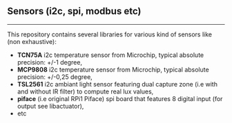 ## Sensors (i2c, spi, modbus etc)  ##
_______________

This repository contains several libraries for various kind of sensors like (non exhaustive):

- **TCN75A** i2c temperature sensor from Microchip, typical absolute precision: +/-1 degree,
- **MCP9808** i2c temperature sensor from Microchip, typical absolute precision: +/-0,25 degree,
- **TSL2561** i2c ambiant light sensor featuring dual capture zone (i.e with and without IR filter) to compute real lux values,
- **piface** (i.e original RPi1 Piface) spi board that features 8 digital input (for output see libactuator),
- etc

